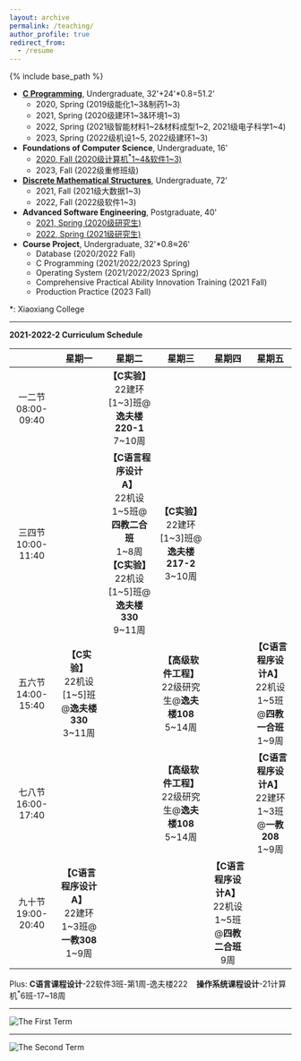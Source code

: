 ```yaml
---
layout: archive
permalink: /teaching/
author_profile: true
redirect_from:
  - /resume
---
```


{% include base_path %}

* [**C Programming**](http://guoshengkang.github.io/teaching/spring-c-programming), Undergraduate, 32'+24'\*0.8=51.2'
  * 2020, Spring (2019级能化1~3&制药1~3)
  * 2021, Spring (2020级建环1~3&环境1~3)
  * 2022, Spring (2021级智能材料1~2&材料成型1~2, 2021级电子科学1~4)
  * 2023, Spring (2022级机设1~5, 2022级建环1~3)  
* **Foundations of Computer Science**, Undergraduate, 16'
  * [2020, Fall (2020级计算机<sup>\*</sup>1~4&软件1~3)](http://guoshengkang.github.io/teaching/2020-fall-foundations-of-computer-science)  
  * 2023, Fall (2022级重修班级)
* [**Discrete Mathematical Structures**](http://guoshengkang.github.io/teaching/fall-discrete-mathematical-structures), Undergraduate, 72'
  * 2021, Fall (2021级大数据1~3)
  * 2022, Fall (2022级软件1~3)
* **Advanced Software Engineering**, Postgraduate, 40'
  * [2021, Spring (2020级研究生)](http://guoshengkang.github.io/teaching/2021-spring-advanced-software-engineering)
  * [2022, Spring (2021级研究生)](http://guoshengkang.github.io/teaching/2022-spring-advanced-software-engineering)
* **Course Project**, Undergraduate, 32'\*0.8≈26'
  * Database (2020/2022 Fall)
  * C Programming (2021/2022/2023 Spring)
  * Operating System (2021/2022/2023 Spring)
  * Comprehensive Practical Ability Innovation Training (2021 Fall)
  * Production Practice (2023 Fall)

\*: Xiaoxiang College
- - -

**2021-2022-2 Curriculum Schedule**

|        |星期一|星期二|星期三|星期四|星期五|
| :----: | :----: | :----: | :----: | :----: | :----: |
|一二节<br>08:00-09:40|	|**【C实验】**<br>22建环[1~3]班@**逸夫楼220-1**<br>7~10周| |	 |	|
|三四节<br>10:00-11:40|	|**【C语言程序设计A】**<br>22机设1~5班@**四教二合班**<br>1~8周<br>**【C实验】**<br>22机设[1~5]班@**逸夫楼330**<br>9~11周|**【C实验】**<br>22建环[1~3]班@**逸夫楼217-2**<br>3~10周| |  |
|五六节<br>14:00-15:40|**【C实验】**<br>22机设[1~5]班@**逸夫楼330**<br>3~11周|	 |**【高级软件工程】**<br>22级研究生@**逸夫楼108**<br>5~14周| |**【C语言程序设计A】**<br>22机设1~5班@**四教一合班**<br>1~9周|
|七八节<br>16:00-17:40|	|	 |**【高级软件工程】**<br>22级研究生@**逸夫楼108**<br>5~14周| |**【C语言程序设计A】**<br>22建环1~3班@**一教208**<br>1~9周|
|九十节<br>19:00-20:40|**【C语言程序设计A】**<br>22建环1~3班@**一教308**<br>1~9周| |  |**【C语言程序设计A】**<br>22机设1~5班@**四教二合班**<br>9周| |

Plus: **C语言课程设计**-22软件3班-第1周-逸夫楼222 &nbsp;&nbsp; **操作系统课程设计**-21计算机<sup>\*</sup>6班-17~18周
- - -

![The First Term](http://guoshengkang.github.io/files/The_First_Term.jpg)  
- - -
![The Second Term](http://guoshengkang.github.io/files/The_Second_Term.jpg) 
